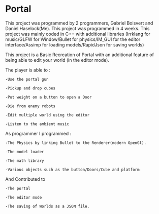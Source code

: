 # Portal
 

This project was programmed by 2 programmers, Gabriel Boisvert and Daniel Haselock(Me).
This project was programmed in 4 weeks.
This project was mainly coded in C++ with additional libraries (Irrklang for music/GLFW for Window/Bullet for physics/IM_GUI for the editor interface/Assimp for loading models/RapidJson for saving worlds)


This project is a Basic Recreation of Portal with an additional feature of being able to edit your world (in the editor mode).

The player is able to :

    -Use the portal gun
    
    -Pickup and drop cubes
    
    -Put weight on a button to open a Door
    
    -Die from enemy robots
    
    -Edit multiple world using the editor
    
    -Listen to the ambient music
    
    
As programmer I programmed :

    -The Physics by linking Bullet to the Renderer(modern OpenGl).
    
    -The model loader 
    
    -The math library
    
    -Various objects such as the button/Doors/Cube and platform
    
And Contributed to
    
    -The portal
    
    -The editor mode
    
    -The saving of Worlds as a JSON file.
